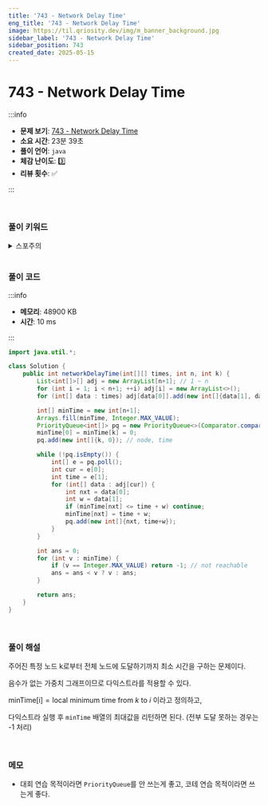 ```yaml
---
title: '743 - Network Delay Time'
eng_title: '743 - Network Delay Time'
image: https://til.qriosity.dev/img/m_banner_background.jpg
sidebar_label: '743 - Network Delay Time'
sidebar_position: 743
created_date: 2025-05-15
---
```


# 743 - Network Delay Time

:::info

- **문제 보기**: [743 - Network Delay Time](https://leetcode.com/problems/network-delay-time)
- **소요 시간**: 23분 39초
- **풀이 언어**: `java`
- **체감 난이도**: 3️⃣
- **리뷰 횟수**: ✅

:::

<br />

### 풀이 키워드

<details>
<summary>스포주의</summary>

`다익스트라`

</details>

<br />

### 풀이 코드

:::info

- **메모리**: 48900 KB
- **시간**: 10 ms

:::

```java
import java.util.*;

class Solution {
    public int networkDelayTime(int[][] times, int n, int k) {
        List<int[]>[] adj = new ArrayList[n+1]; // 1 ~ n
        for (int i = 1; i < n+1; ++i) adj[i] = new ArrayList<>();
        for (int[] data : times) adj[data[0]].add(new int[]{data[1], data[2]});

        int[] minTime = new int[n+1];
        Arrays.fill(minTime, Integer.MAX_VALUE);
        PriorityQueue<int[]> pq = new PriorityQueue<>(Comparator.comparingInt(e -> e[1]));
        minTime[0] = minTime[k] = 0;
        pq.add(new int[]{k, 0}); // node, time

        while (!pq.isEmpty()) {
            int[] e = pq.poll();
            int cur = e[0];
            int time = e[1];
            for (int[] data : adj[cur]) {
                int nxt = data[0];
                int w = data[1];
                if (minTime[nxt] <= time + w) continue;
                minTime[nxt] = time + w;
                pq.add(new int[]{nxt, time+w});
            }
        }

        int ans = 0;
        for (int v : minTime) {
            if (v == Integer.MAX_VALUE) return -1; // not reachable
            ans = ans < v ? v : ans;
        }

        return ans;
    }
}
```

<br />

### 풀이 해설

주어진 특정 노드 k로부터 전체 노드에 도달하기까지 최소 시간을 구하는 문제이다.

음수가 없는 가중치 그래프이므로 다익스트라를 적용할 수 있다.

$\text{minTime[i]} = \text{local minimum time from } k \text{ to } i$ 이라고 정의하고,

다익스트라 실행 후 `minTime` 배열의 최대값을 리턴하면 된다. (전부 도달 못하는 경우는 -1 처리)

<br />

### 메모

- 대회 연습 목적이라면 `PriorityQueue`를 안 쓰는게 좋고, 코테 연습 목적이라면 쓰는게 좋다.